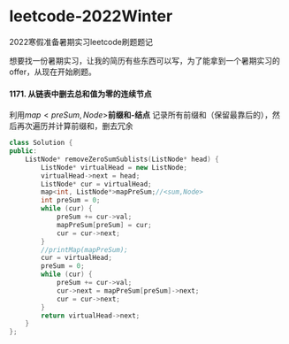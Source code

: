 # leetcode-2022Winter
2022寒假准备暑期实习leetcode刷题题记

想要找一份暑期实习，让我的简历有些东西可以写，为了能拿到一个暑期实习的offer，从现在开始刷题。

#### 1171. 从链表中删去总和值为零的连续节点

利用$map<preSum,Node>$**前缀和-结点** 记录所有前缀和（保留最靠后的），然后再次遍历并计算前缀和，删去冗余

```C++
class Solution {
public:
    ListNode* removeZeroSumSublists(ListNode* head) {
        ListNode* virtualHead = new ListNode;
        virtualHead->next = head;
        ListNode* cur = virtualHead;
        map<int, ListNode*>mapPreSum;//<sum,Node>
        int preSum = 0;
        while (cur) {
            preSum += cur->val;
            mapPreSum[preSum] = cur;
            cur = cur->next;
        }
        //printMap(mapPreSum);
        cur = virtualHead;
        preSum = 0;
        while (cur) {
            preSum += cur->val;
            cur->next = mapPreSum[preSum]->next;
            cur = cur->next;
        }
        return virtualHead->next;
    }
};
```

